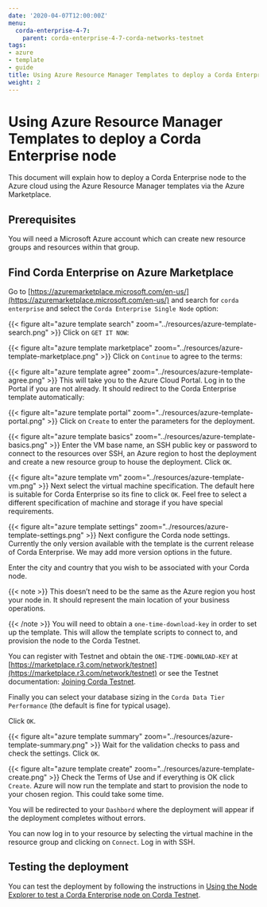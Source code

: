 ```yaml
---
date: '2020-04-07T12:00:00Z'
menu:
  corda-enterprise-4-7:
    parent: corda-enterprise-4-7-corda-networks-testnet
tags:
- azure
- template
- guide
title: Using Azure Resource Manager Templates to deploy a Corda Enterprise node
weight: 2
---
```



# Using Azure Resource Manager Templates to deploy a Corda Enterprise node

This document will explain how to deploy a Corda Enterprise node to the Azure cloud using the Azure Resource Manager templates via the Azure Marketplace.


## Prerequisites

You will need a Microsoft Azure account which can create new resource groups and resources within that group.


## Find Corda Enterprise on Azure Marketplace

Go to [https://azuremarketplace.microsoft.com/en-us/](https://azuremarketplace.microsoft.com/en-us/) and search for `corda enterprise` and select the `Corda Enterprise Single Node` option:

{{< figure alt="azure template search" zoom="../resources/azure-template-search.png" >}}
Click on `GET IT NOW`:

{{< figure alt="azure template marketplace" zoom="../resources/azure-template-marketplace.png" >}}
Click on `Continue` to agree  to the terms:

{{< figure alt="azure template agree" zoom="../resources/azure-template-agree.png" >}}
This will take you to the Azure Cloud Portal. Log in to the Portal if you are not already. It should redirect to the Corda Enterprise template automatically:

{{< figure alt="azure template portal" zoom="../resources/azure-template-portal.png" >}}
Click on `Create` to enter the parameters for the deployment.

{{< figure alt="azure template basics" zoom="../resources/azure-template-basics.png" >}}
Enter the VM base name, an SSH public key or password to connect to the resources over SSH, an Azure region to host the deployment and create a new resource group to house the deployment. Click `OK`.

{{< figure alt="azure template vm" zoom="../resources/azure-template-vm.png" >}}
Next select the virtual machine specification. The default here is suitable for Corda Enterprise so its fine to click `OK`. Feel free to select a different specification of machine and storage if you have special requirements.

{{< figure alt="azure template settings" zoom="../resources/azure-template-settings.png" >}}
Next configure the Corda node settings. Currently the only version available with the template is the current release of Corda Enterprise. We may add more version options in the future.

Enter the city and country that you wish to be associated with your Corda node.

{{< note >}}
This doesn’t need to be the same as the Azure region you host your node in. It should represent the main location of your business operations.

{{< /note >}}
You will need to obtain a `one-time-download-key` in order to set up the template. This will allow the template scripts to connect to, and provision the node to the Corda Testnet.

You can register with Testnet and obtain the `ONE-TIME-DOWNLOAD-KEY` at [https://marketplace.r3.com/network/testnet](https://marketplace.r3.com/network/testnet) or see the Testnet documentation: [Joining Corda Testnet](corda-testnet-intro.md).

Finally you can select your database sizing in the `Corda Data Tier Performance` (the default is fine for typical usage).

Click `OK`.

{{< figure alt="azure template summary" zoom="../resources/azure-template-summary.png" >}}
Wait for the validation checks to pass and check the settings. Click `OK`.

{{< figure alt="azure template create" zoom="../resources/azure-template-create.png" >}}
Check the Terms of Use and if everything is OK click `Create`. Azure will now run the template and start to provision the node to your chosen region. This could take some time.

You will be redirected to your `Dashbord` where the deployment will appear if the deployment completes without errors.

You can now log in to your resource by selecting the virtual machine in the resource group and clicking on `Connect`. Log in with SSH.


## Testing the deployment

You can test the deployment by following the instructions in [Using the Node Explorer to test a Corda Enterprise node on Corda Testnet](testnet-explorer.md).

